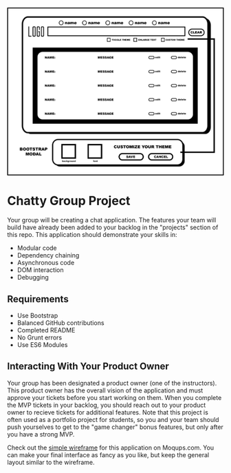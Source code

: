 ![ScreenShot](https://github.com/nss-evening-cohort-8/chatty-kitchen-towels/blob/master/GP2_Chatty.jpg) 

# Chatty Group Project
Your group will be creating a chat application. The features your team will build have already been added to your backlog in the "projects" section of this repo. This application should demonstrate your skills in:
- Modular code
- Dependency chaining
- Asynchronous code
- DOM interaction
- Debugging

## Requirements
* Use Bootstrap
* Balanced GitHub contributions
* Completed README
* No Grunt errors
* Use ES6 Modules

## Interacting With Your Product Owner
Your group has been designated a product owner (one of the instructors). This product owner has the overall vision of the application and must approve your tickets before you start working on them. When you complete the MVP tickets in your backlog, you should reach out to your product owner to recieve tickets for additional features. Note that this project is often used as a portfolio project for students, so you and your team should push yourselves to get to the "game changer" bonus features, but only after you have a strong MVP.


Check out the [simple wireframe](https://app.moqups.com/chortlehoort/uGBbLbK46Y/view/page/a3bd0c733) for this application on Moqups.com. You can make your final interface as fancy as you like, but keep the general layout similar to the wireframe.
